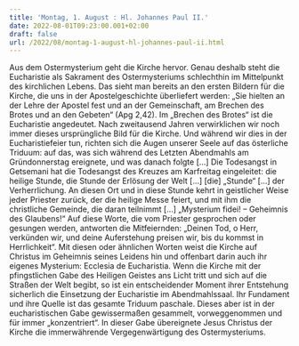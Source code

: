 ```yaml
---
title: 'Montag, 1. August : Hl. Johannes Paul II.'
date: 2022-08-01T09:23:00.001+02:00
draft: false
url: /2022/08/montag-1-august-hl-johannes-paul-ii.html
---
```


Aus dem Ostermysterium geht die Kirche hervor. Genau deshalb steht die Eucharistie als Sakrament des Ostermysteriums schlechthin im Mittelpunkt des kirchlichen Lebens. Das sieht man bereits an den ersten Bildern für die Kirche, die uns in der Apostelgeschichte überliefert werden: „Sie hielten an der Lehre der Apostel fest und an der Gemeinschaft, am Brechen des Brotes und an den Gebeten“ (Apg 2,42). Im „Brechen des Brotes“ ist die Eucharistie angedeutet. Nach zweitausend Jahren verwirklichen wir noch immer dieses ursprüngliche Bild für die Kirche. Und während wir dies in der Eucharistiefeier tun, richten sich die Augen unserer Seele auf das österliche Triduum: auf das, was sich während des Letzten Abendmahls am Gründonnerstag ereignete, und was danach folgte \[…\] Die Todesangst in Getsemani hat die Todesangst des Kreuzes am Karfreitag eingeleitet: die heilige Stunde, die Stunde der Erlösung der Welt \[…\] \[die\] „Stunde“ \[…\] der Verherrlichung. An diesen Ort und in diese Stunde kehrt in geistlicher Weise jeder Priester zurück, der die heilige Messe feiert, und mit ihm die christliche Gemeinde, die daran teilnimmt \[…\] „Mysterium fidei! – Geheimnis des Glaubens!“ Auf diese Worte, die vom Priester gesprochen oder gesungen werden, antworten die Mitfeiernden: „Deinen Tod, o Herr, verkünden wir, und deine Auferstehung preisen wir, bis du kommst in Herrlichkeit“. Mit diesen oder ähnlichen Worten weist die Kirche auf Christus im Geheimnis seines Leidens hin und offenbart darin auch ihr eigenes Mysterium: Ecclesia de Eucharistia. Wenn die Kirche mit der pfingstlichen Gabe des Heiligen Geistes ans Licht tritt und sich auf die Straßen der Welt begibt, so ist ein entscheidender Moment ihrer Entstehung sicherlich die Einsetzung der Eucharistie im Abendmahlssaal. Ihr Fundament und ihre Quelle ist das gesamte Triduum paschale. Dieses aber ist in der eucharistischen Gabe gewissermaßen gesammelt, vorweggenommen und für immer „konzentriert“. In dieser Gabe übereignete Jesus Christus der Kirche die immerwährende Vergegenwärtigung des Ostermysteriums.